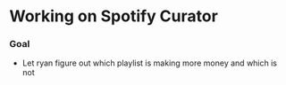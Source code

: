 # Working on Spotify Curator
### Goal
* Let ryan figure out which playlist is making more money and which is not

